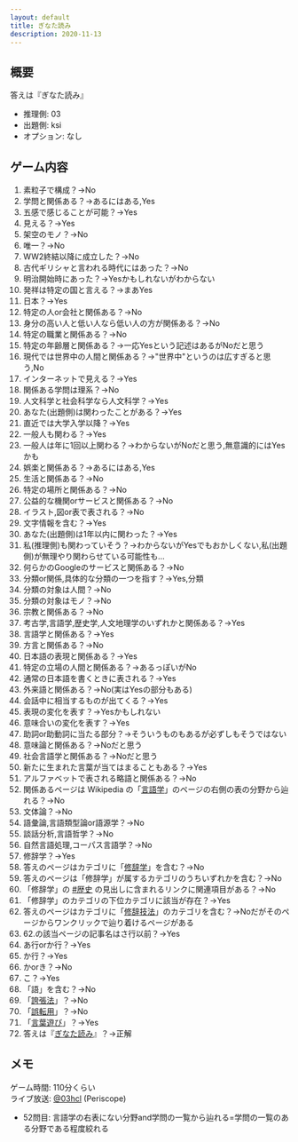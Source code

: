 ```yaml
---
layout: default
title: ぎなた読み
description: 2020-11-13
---
```


## 概要

答えは『ぎなた読み』

- 推理側: 03
- 出題側: ksi
- オプション: なし

## ゲーム内容

1. 素粒子で構成？→No
2. 学問と関係ある？→あるにはある,Yes
3. 五感で感じることが可能？→Yes
4. 見える？→Yes
5. 架空のモノ？→No
6. 唯一？→No
7. WW2終結以降に成立した？→No
8. 古代ギリシャと言われる時代にはあった？→No
9. 明治開始時にあった？→Yesかもしれないがわからない
10. 発祥は特定の国と言える？→まあYes
11. 日本？→Yes
12. 特定の人or会社と関係ある？→No
13. 身分の高い人と低い人なら低い人の方が関係ある？→No
14. 特定の職業と関係ある？→No
15. 特定の年齢層と関係ある？→一応Yesという記述はあるがNoだと思う
16. 現代では世界中の人間と関係ある？→"世界中"というのは広すぎると思う,No
17. インターネットで見える？→Yes
18. 関係ある学問は理系？→No
19. 人文科学と社会科学なら人文科学？→Yes
20. あなた(出題側)は関わったことがある？→Yes
21. 直近では大学入学以降？→Yes
22. 一般人も関わる？→Yes
23. 一般人は年に1回以上関わる？→わからないがNoだと思う,無意識的にはYesかも
24. 娯楽と関係ある？→あるにはある,Yes
25. 生活と関係ある？→No
26. 特定の場所と関係ある？→No
27. 公益的な機関orサービスと関係ある？→No
28. イラスト,図or表で表される？→No
29. 文字情報を含む？→Yes
30. あなた(出題側)は1年以内に関わった？→Yes
31. 私(推理側)も関わっていそう？→わからないがYesでもおかしくない,私(出題側)が無理やり関わらせている可能性も…
32. 何らかのGoogleのサービスと関係ある？→No
33. 分類or関係,具体的な分類の一つを指す？→Yes,分類
34. 分類の対象は人間？→No
35. 分類の対象はモノ？→No
36. 宗教と関係ある？→No
37. 考古学,言語学,歴史学,人文地理学のいずれかと関係ある？→Yes
38. 言語学と関係ある？→Yes
39. 方言と関係ある？→No
40. 日本語の表現と関係ある？→Yes
41. 特定の立場の人間と関係ある？→あるっぽいがNo
42. 通常の日本語を書くときに表される？→Yes
43. 外来語と関係ある？→No(実はYesの部分もある)
44. 会話中に相当するものが出てくる？→Yes
45. 表現の変化を表す？→Yesかもしれない
46. 意味合いの変化を表す？→Yes
47. 助詞or助動詞に当たる部分？→そういうものもあるが必ずしもそうではない
48. 意味論と関係ある？→Noだと思う
49. 社会言語学と関係ある？→Noだと思う
50. 新たに生まれた言葉が当てはまることもある？→Yes
51. アルファベットで表される略語と関係ある？→No
52. 関係あるページは Wikipedia の「[言語学](https://ja.wikipedia.org/wiki/%E8%A8%80%E8%AA%9E%E5%AD%A6)」のページの右側の表の分野から辿れる？→No
53. 文体論？→No
54. 語彙論,言語類型論or語源学？→No
55. 談話分析,言語哲学？→No
56. 自然言語処理,コーパス言語学？→No
57. 修辞学？→Yes
58. 答えのページはカテゴリに「[修辞学](https://ja.wikipedia.org/wiki/Category:%E4%BF%AE%E8%BE%9E%E5%AD%A6)」を含む？→No
59. 答えのページは「修辞学」が属するカテゴリのうちいずれかを含む？→No
60. 「修辞学」の [#歴史](https://ja.wikipedia.org/wiki/%E4%BF%AE%E8%BE%9E%E5%AD%A6#%E6%AD%B4%E5%8F%B2) の見出しに含まれるリンクに関連項目がある？→No
61. 「修辞学」のカテゴリの下位カテゴリに該当が存在？→Yes
62. 答えのページはカテゴリに「[修辞技法](https://ja.wikipedia.org/wiki/Category:%E4%BF%AE%E8%BE%9E%E6%8A%80%E6%B3%95)」のカテゴリを含む？→Noだがそのページからワンクリックで辿り着けるページがある
63. 62.の該当ページの記事名はさ行以前？→Yes
64. あ行orか行？→Yes
65. か行？→Yes
66. かorき？→No
67. こ？→Yes
68. 「語」を含む？→No
69. 「[誇張法](https://ja.wikipedia.org/wiki/%E8%AA%87%E5%BC%B5%E6%B3%95)」？→No
70. 「[誤転用](https://ja.wikipedia.org/wiki/%E8%AA%A4%E8%BB%A2%E7%94%A8)」？→No
71. 「[言葉遊び](https://ja.wikipedia.org/wiki/%E8%A8%80%E8%91%89%E9%81%8A%E3%81%B3)」？→Yes
72. 答えは『[ぎなた読み](https://ja.wikipedia.org/wiki/%E3%81%8E%E3%81%AA%E3%81%9F%E8%AA%AD%E3%81%BF)』？→正解

## メモ

ゲーム時間: 110分くらい  
ライブ放送: [@03hcl](https://www.periscope.tv/03hcl/1YqJDezPQpwxV) (Periscope)

- 52問目: 言語学の右表にない分野and学問の一覧から辿れる=学問の一覧のある分野である程度絞れる
